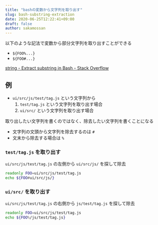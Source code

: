 ```yaml
---
title: "bashの変数から文字列を取り出す"
slug: bash-substring-extraction
date: 2020-06-25T12:22:41+09:00
draft: false
author: sakamossan
---
```


以下のような記法で変数から部分文字列を取り出すことができる

- `${FOO%...}`
- `${FOO#...}`

[string - Extract substring in Bash - Stack Overflow](https://stackoverflow.com/questions/428109/extract-substring-in-bash)

## 例

- `ui/src/js/test/tag.js` という文字列から 
  1. `test/tag.js` という文字列を取り出す場合
  2. `ui/src/` という文字列を取り出す場合

取り出したい文字列を書くのではなく、除去したい文字列を書くことになる

- 文字列の文頭から文字列を除去するのは `#`
- 文末から除去する場合は `%`


### `test/tag.js` を取り出す

`ui/src/js/test/tag.js` の左側から `ui/src/js/` を探して除去

```bash
readonly FOO=ui/src/js/test/tag.js
echo ${FOO#ui/src/js/}
```


### `ui/src/` を取り出す

`ui/src/js/test/tag.js` の右側から `js/test/tag.js` を探して除去

```bash
readonly FOO=ui/src/js/test/tag.js
echo ${FOO%/js/test/tag.js}
```
